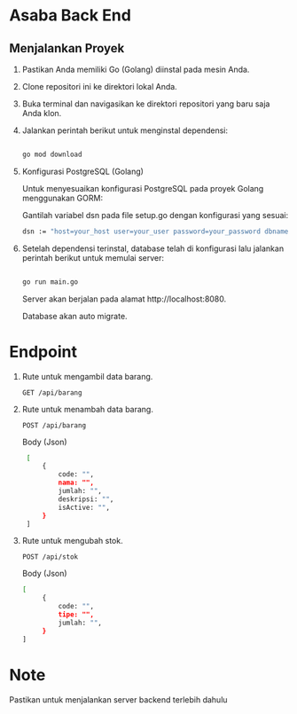 # Asaba Back End

## Menjalankan Proyek

1. Pastikan Anda memiliki Go (Golang) diinstal pada mesin Anda.
2. Clone repositori ini ke direktori lokal Anda.
3. Buka terminal dan navigasikan ke direktori repositori yang baru saja Anda klon.
4. Jalankan perintah berikut untuk menginstal dependensi:

   ```sh

   go mod download

   ```

5. Konfigurasi PostgreSQL (Golang)

   Untuk menyesuaikan konfigurasi PostgreSQL pada proyek Golang menggunakan GORM:

   Gantilah variabel dsn pada file setup.go dengan konfigurasi yang sesuai:

   ```sh
   dsn := "host=your_host user=your_user password=your_password dbname=your_db port=5432 sslmode=disable TimeZone=Asia/Jakarta"
   ```

6. Setelah dependensi terinstal, database telah di konfigurasi lalu jalankan perintah berikut untuk memulai server:

   ```sh

   go run main.go
   ```

   Server akan berjalan pada alamat http://localhost:8080.

   Database akan auto migrate.

# Endpoint

1. Rute untuk mengambil data barang.

   ```http
   GET /api/barang
   ```

2. Rute untuk menambah data barang.

   ```http
   POST /api/barang
   ```

   Body (Json)

   ```sh
    [
        {
            code: "",
            nama: "",
            jumlah: "",
            deskripsi: "",
            isActive: "",
        }
    ]
   ```

3. Rute untuk mengubah stok.

   ```http
   POST /api/stok
   ```

   Body (Json)

   ```sh
   [
        {
            code: "",
            tipe: "",
            jumlah: "",
        }
   ]
   ```

# Note

Pastikan untuk menjalankan server backend terlebih dahulu
